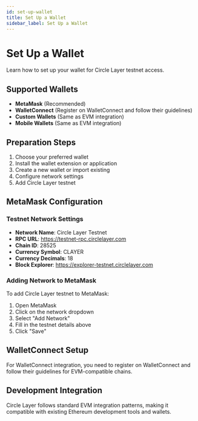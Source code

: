 ```yaml
---
id: set-up-wallet
title: Set Up a Wallet
sidebar_label: Set Up a Wallet
---
```


# Set Up a Wallet

Learn how to set up your wallet for Circle Layer testnet access.

## Supported Wallets

- **MetaMask** (Recommended)
- **WalletConnect** (Register on WalletConnect and follow their guidelines)
- **Custom Wallets** (Same as EVM integration)
- **Mobile Wallets** (Same as EVM integration)

## Preparation Steps

1. Choose your preferred wallet
2. Install the wallet extension or application
3. Create a new wallet or import existing
4. Configure network settings
5. Add Circle Layer testnet

## MetaMask Configuration

### Testnet Network Settings
- **Network Name**: Circle Layer Testnet
- **RPC URL**: https://testnet-rpc.circlelayer.com
- **Chain ID**: 28525
- **Currency Symbol**: CLAYER
- **Currency Decimals**: 18
- **Block Explorer**: https://explorer-testnet.circlelayer.com

### Adding Network to MetaMask

To add Circle Layer testnet to MetaMask:
1. Open MetaMask
2. Click on the network dropdown
3. Select "Add Network"
4. Fill in the testnet details above
5. Click "Save"

## WalletConnect Setup
For WalletConnect integration, you need to register on WalletConnect and follow their guidelines for EVM-compatible chains.

## Development Integration
Circle Layer follows standard EVM integration patterns, making it compatible with existing Ethereum development tools and wallets.